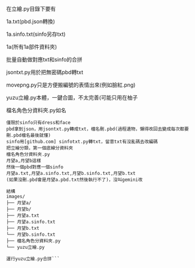 在立繪.py目錄下要有

1a.txt(pbd.json轉換)

1a.sinfo.txt(sinfo另存txt)

1a(所有1a部件資料夾)

批量自動做對應txt和sinfo的合拼


jsontxt.py用於把無密碼pbd轉txt

movepng.py只是方便搬編號的表情出來(例如臉紅.png)

yuzu立繪.py本體，一鍵合圖，不太完善(可能只用在柚子

檔名角色分資料夾.py如名

```
僅限於sinfo只有dress和face
pbd拿到json，用jsontxt.py轉成txt，檔名刪.pbd(過程遺物，懶得改回去變成每次都要刪.pbd檔名最後就懂)
sinfo用[github.com] sinfotxt.py轉txt，留意txt有沒亂碼去改編碼
把立繪分類，第一個底線分資料夾
檔名角色分資料夾.py
月望a,月望b這樣
然後一個pbd對應一個sinfo
月望a.txt,月望a.sinfo.txt,月望b.sinfo.txt,月望b.txt
(如果沒刪.pbd會是月望a.pbd.txt然後執行不了)，沒叫gemini改

結構
images/
├── 月望a/
├── 月望b/
├── 月望a.txt
├── 月望a.sinfo.txt
├── 月望b.txt
└── 月望b.sinfo.txt
├── 檔名角色分資料夾.py
└── yuzu立繪.py

運行yuzu立繪.py合拼```
